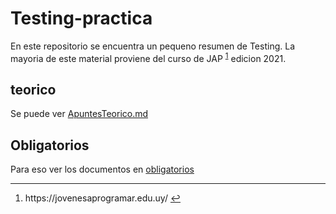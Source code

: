 # Testing-practica

En este repositorio se encuentra un pequeno resumen de Testing. La mayoria de este material proviene del curso de JAP <sup id="fnref:1"><a href="#fn:1" rel="footnote">1</a></sup> edicion 2021.

## teorico

Se puede ver [ApuntesTeorico.md](Teorico/ApuntesTeorico.md)

## Obligatorios

Para eso ver los documentos en [obligatorios](obligatorios/)

<div id="footnotes">
<hr>
<ol>
<li id="fn:1">
<p> https://jovenesaprogramar.edu.uy/ <a href="#fnref:1" rev="footnote">↩</a></p>
</li>
</ol>
</div>


 <!-- El testing funcional es una actividad dentro del proceso de pruebas de software que se enfoca en verificar si un sistema o una aplicación cumple con los requisitos funcionales establecidos. El objetivo principal del testing funcional es asegurarse de que el software se comporte de acuerdo con lo esperado por los usuarios y cumpla con las especificaciones y funcionalidades definidas. -->


